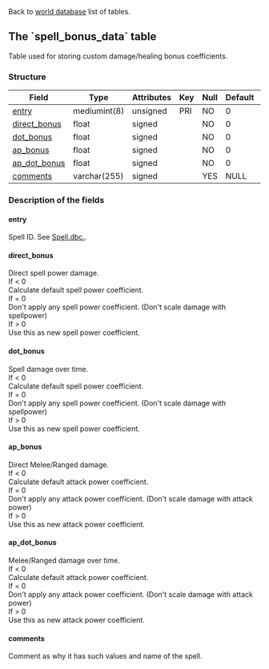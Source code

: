 Back to [world database](mangosdb_struct) list of tables.

The \`spell\_bonus\_data\` table
--------------------------------

Table used for storing custom damage/healing bonus coefficients.

### Structure

| **Field**                                       | **Type**     | **Attributes** | **Key** | **Null** | **Default** | **Extra** | **Comment** |
|-------------------------------------------------|--------------|----------------|---------|----------|-------------|-----------|-------------|
| [entry](Spell_bonus_data#entry)                 | mediumint(8) | unsigned       | PRI     | NO       | 0           |           |             |
| [direct\_bonus](Spell_bonus_data#direct_bonus)  | float        | signed         |         | NO       | 0           |           |             |
| [dot\_bonus](Spell_bonus_data#dot_bonus)        | float        | signed         |         | NO       | 0           |           |             |
| [ap\_bonus](Spell_bonus_data#ap_bonus)          | float        | signed         |         | NO       | 0           |           |             |
| [ap\_dot\_bonus](Spell_bonus_data#ap_dot_bonus) | float        | signed         |         | NO       | 0           |           |             |
| [comments](Spell_bonus_data#comments)           | varchar(255) | signed         |         | YES      | NULL        |           |             |

### Description of the fields

#### entry

Spell ID. See [Spell.dbc.](Spell.dbc).

#### direct\_bonus

Direct spell power damage.<br>
If < 0<br>
Calculate default spell power coefficient.<br>
If = 0<br>
Don't apply any spell power coefficient. (Don't scale damage with spellpower)<br>
If > 0<br>
Use this as new spell power coefficient.

#### dot\_bonus

Spell damage over time.<br>
If < 0<br>
Calculate default spell power coefficient.<br>
If = 0<br>
Don't apply any spell power coefficient. (Don't scale damage with spellpower)<br>
If > 0<br>
Use this as new spell power coefficient.

#### ap\_bonus

Direct Melee/Ranged damage.<br>
If < 0<br>
Calculate default attack power coefficient.<br>
If = 0<br>
Don't apply any attack power coefficient. (Don't scale damage with attack power)<br>
If > 0<br>
Use this as new attack power coefficient.

#### ap\_dot\_bonus

Melee/Ranged damage over time.<br>
If < 0<br>
Calculate default attack power coefficient.<br>
If = 0<br>
Don't apply any attack power coefficient. (Don't scale damage with attack power)<br>
If > 0<br>
Use this as new attack power coefficient.

#### comments

Comment as why it has such values and name of the spell.
